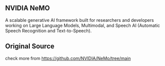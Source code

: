 ## NVIDIA NeMO
A scalable generative AI framework built for researchers and developers working on Large Language Models, Multimodal, and Speech AI (Automatic Speech Recognition and Text-to-Speech).

## Original Source
check more from https://github.com/NVIDIA/NeMo/tree/main
